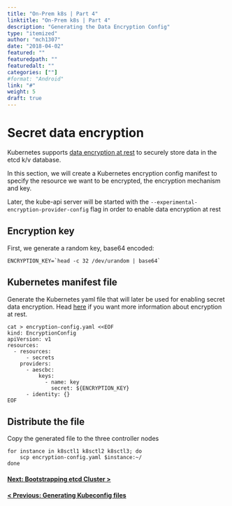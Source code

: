 ```yaml
---
title: "On-Prem k8s | Part 4"
linktitle: "On-Prem k8s | Part 4"
description: "Generating the Data Encryption Config"
type: "itemized"
author: "mch1307"
date: "2018-04-02"
featured: ""
featuredpath: ""
featuredalt: ""
categories: [""]
#format: "Android"
link: "#"
weight: 5
draft: true
---
```


# Secret data encryption

Kubernetes supports [data encryption at rest][20] to securely store data in the etcd k/v database.

In this section, we will create a Kubernetes encryption config manifest to specify the resource we want to be encrypted, the encryption mechanism and key.

Later, the kube-api server will be started with the `--experimental-encryption-provider-config` flag in order to enable data encryption at rest

## Encryption key

First, we generate a random key, base64 encoded:

```
ENCRYPTION_KEY=`head -c 32 /dev/urandom | base64`
```

## Kubernetes manifest file

Generate the Kubernetes yaml file that will later be used for enabling secret data encryption. Head [here][21] if you want more information about encryption at rest.

```
cat > encryption-config.yaml <<EOF
kind: EncryptionConfig
apiVersion: v1
resources:
  - resources:
      - secrets
    providers:
      - aescbc:
          keys:
            - name: key
              secret: ${ENCRYPTION_KEY}
      - identity: {}
EOF
```

## Distribute the file

Copy the generated file to the three controller nodes

```
for instance in k8sctl1 k8sctl2 k8sctl3; do
    scp encryption-config.yaml $instance:~/
done
```



#### [Next: Bootstrapping etcd Cluster >][5]

#### [< Previous: Generating Kubeconfig files][3]

 [1]: /k8s-thw/thw1
 [2]: /k8s-thw/thw2
 [3]: /k8s-thw/thw3
 [4]: /k8s-thw/thw4
 [5]: /k8s-thw/thw5
 [6]: /k8s-thw/thw6
 [7]: /k8s-thw/thw7
 [8]: /k8s-thw/thw8
 [9]: /k8s-thw/thw9
[20]: https://kubernetes.io/docs/tasks/administer-cluster/encrypt-data/
[21]: https://kubernetes.io/docs/tasks/administer-cluster/encrypt-data/#understanding-the-encryption-at-rest-configuration